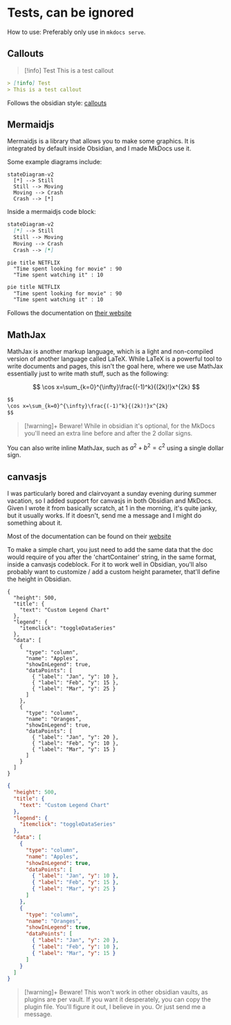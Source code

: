 # Tests, can be ignored

How to use:
Preferably only use in `mkdocs serve`.

## Callouts
> [!info] Test
> This is a test callout

```md
> [!info] Test
> This is a test callout
```

Follows the obsidian style: [callouts](https://help.obsidian.md/callouts)



## Mermaidjs

Mermaidjs is a library that allows you to make some graphics. It is integrated by default inside Obsidian, and I made MkDocs use it.

Some example diagrams include:
```mermaid
stateDiagram-v2
  [*] --> Still
  Still --> Moving
  Moving --> Crash
  Crash --> [*]
```

Inside a mermaidjs code block:
```md
stateDiagram-v2
  [*] --> Still
  Still --> Moving
  Moving --> Crash
  Crash --> [*]
```

```mermaid
pie title NETFLIX
  "Time spent looking for movie" : 90
  "Time spent watching it" : 10
```
```md
pie title NETFLIX
  "Time spent looking for movie" : 90
  "Time spent watching it" : 10
```

Follows the documentation on [their website](https://mermaid.js.org/intro/)

## MathJax
MathJax is another markup language, which is a light and non-compiled version of another language called LaTeX. While LaTeX is a powerful tool to write documents and pages, this isn't the goal here, where we use MathJax essentially just to write math stuff, such as the following:

$$
\cos x=\sum_{k=0}^{\infty}\frac{(-1)^k}{(2k)!}x^{2k}
$$

```md
$$
\cos x=\sum_{k=0}^{\infty}\frac{(-1)^k}{(2k)!}x^{2k}
$$
```

> [!warning]+ Beware!
> While in obsidian it's optional, for the MkDocs you'll need an extra line before and after the 2 dollar signs.

You can also write inline MathJax, such as $a^2+b^2=c^2$ using a single dollar sign.

## canvasjs

I was particularly bored and clairvoyant a sunday evening during summer vacation, so I added support for canvasjs in both Obsidian and MkDocs. Given I wrote it from basically scratch, at 1 in the morning, it's quite janky, but it usually works. If it doesn't, send me a message and I might do something about it.

Most of the documentation can be found on their [website](https://canvasjs.com/docs/charts/intro/)

To make a simple chart, you just need to add the same data that the doc would require of you after the 'chartContainer' string, in the same format, inside a canvasjs codeblock. For it to work well in Obsidian, you'll also probably want to customize / add a custom height parameter, that'll define the height in Obsidian. 

```canvasjs
{
  "height": 500,
  "title": {
    "text": "Custom Legend Chart"
  },
  "legend": {
    "itemclick": "toggleDataSeries"
  },
  "data": [
    {
      "type": "column",
      "name": "Apples",
      "showInLegend": true,
      "dataPoints": [
        { "label": "Jan", "y": 10 },
        { "label": "Feb", "y": 15 },
        { "label": "Mar", "y": 25 }
      ]
    },
    {
      "type": "column",
      "name": "Oranges",
      "showInLegend": true,
      "dataPoints": [
        { "label": "Jan", "y": 20 },
        { "label": "Feb", "y": 10 },
        { "label": "Mar", "y": 15 }
      ]
    }
  ]
}
```


```json
{
  "height": 500,
  "title": {
    "text": "Custom Legend Chart"
  },
  "legend": {
    "itemclick": "toggleDataSeries"
  },
  "data": [
    {
      "type": "column",
      "name": "Apples",
      "showInLegend": true,
      "dataPoints": [
        { "label": "Jan", "y": 10 },
        { "label": "Feb", "y": 15 },
        { "label": "Mar", "y": 25 }
      ]
    },
    {
      "type": "column",
      "name": "Oranges",
      "showInLegend": true,
      "dataPoints": [
        { "label": "Jan", "y": 20 },
        { "label": "Feb", "y": 10 },
        { "label": "Mar", "y": 15 }
      ]
    }
  ]
}
```

> [!warning]+ Beware!
> This won't work in other obsidian vaults, as plugins are per vault. If you want it desperately, you can copy the plugin file. You'll figure it out, I believe in you. Or just send me a message.
